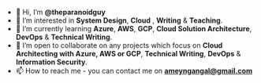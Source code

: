 - 👋 Hi, I’m **@theparanoidguy**
- 👀 I’m interested in **System Design**, **Cloud** , **Writing** & **Teaching**.
- 🌱 I’m currently learning **Azure**, **AWS**, **GCP**, **Cloud Solution Architecture**, **DevOps** & **Technical Writing**.
- 💞️ I’m open to collaborate on any projects which focus on **Cloud Architecting with Azure, AWS or GCP**, **Technical Writing**, **DevOps** & **Information Security**.
- 📫 How to reach me - you can contact me on **ameyngangal@gmail.com**

<!---
theparanoidguy/theparanoidguy is a ✨ special ✨ repository because its `README.md` (this file) appears on your GitHub profile.
You can click the Preview link to take a look at your changes.
--->
